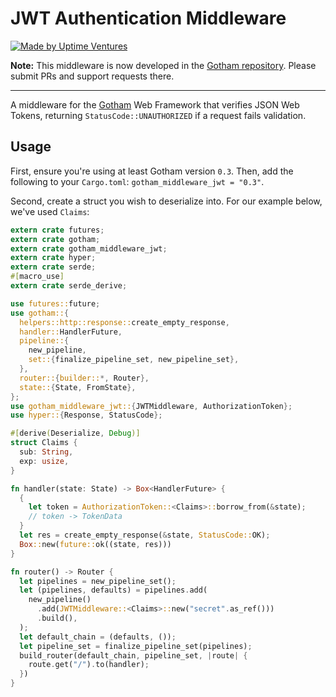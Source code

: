 # JWT Authentication Middleware

[![Made by Uptime
Ventures](https://img.shields.io/badge/made_by-Uptime_Ventures-fcb040.svg)](https://www.uptime.ventures)

**Note:** This middleware is now developed in the [Gotham repository][gotham].
Please submit PRs and support requests there.

---

A middleware for the [Gotham][gotham] Web Framework that verifies JSON
Web Tokens, returning `StatusCode::UNAUTHORIZED` if a request fails
validation.

## Usage

First, ensure you're using at least Gotham version `0.3`. Then, add the
following to your `Cargo.toml`: `gotham_middleware_jwt = "0.3"`.

Second, create a struct you wish to deserialize into. For our example below,
we've used `Claims`:

```rust
extern crate futures;
extern crate gotham;
extern crate gotham_middleware_jwt;
extern crate hyper;
extern crate serde;
#[macro_use]
extern crate serde_derive;

use futures::future;
use gotham::{
  helpers::http::response::create_empty_response,
  handler::HandlerFuture,
  pipeline::{
    new_pipeline,
    set::{finalize_pipeline_set, new_pipeline_set},
  },
  router::{builder::*, Router},
  state::{State, FromState},
};
use gotham_middleware_jwt::{JWTMiddleware, AuthorizationToken};
use hyper::{Response, StatusCode};

#[derive(Deserialize, Debug)]
struct Claims {
  sub: String,
  exp: usize,
}

fn handler(state: State) -> Box<HandlerFuture> {
  {
    let token = AuthorizationToken::<Claims>::borrow_from(&state);
    // token -> TokenData
  }
  let res = create_empty_response(&state, StatusCode::OK);
  Box::new(future::ok((state, res)))
}

fn router() -> Router {
  let pipelines = new_pipeline_set();
  let (pipelines, defaults) = pipelines.add(
    new_pipeline()
      .add(JWTMiddleware::<Claims>::new("secret".as_ref()))
      .build(),
  );
  let default_chain = (defaults, ());
  let pipeline_set = finalize_pipeline_set(pipelines);
  build_router(default_chain, pipeline_set, |route| {
    route.get("/").to(handler);
  })
}
```

[gotham]: https://gotham.rs
